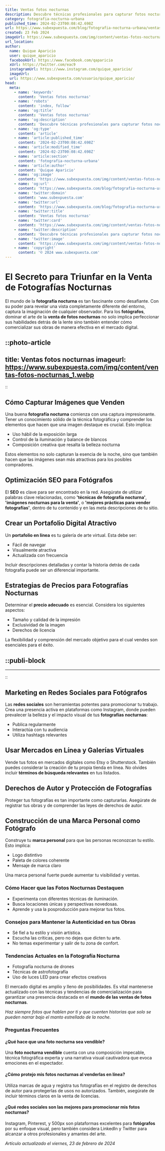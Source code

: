 ```yaml
---
title: Ventas fotos nocturnas
description: Descubre técnicas profesionales para capturar fotos nocturnas irresistibles. Venta de imágenes únicas que cautivarán tus sentidos.
category: fotografia-nocturna-urbana
published_time: 2024-02-23T00:08:42.698Z
url: https://www.subexpuesta.com/blog/fotografia-nocturna-urbana/ventas-fotos-nocturnas
created: 23 Feb 2024
imageUrl: https://www.subexpuesta.com/img/content/ventas-fotos-nocturnas_1.webp
url_location:
author:
  name: Quique Aparicio
  user: quique_aparicio
  facebookUrl: https://www.facebook.com/qaparicio
  xUrl: https://twitter.com/eac9
  instagramUrl: https://www.instagram.com/quique_aparicio/
  imageUrl: 
  url: https://www.subexpuesta.com/usuario/quique_aparicio/
head:
  meta:
    - name: 'keywords'
      content: 'Ventas fotos nocturnas'
    - name: 'robots'
      content: 'index, follow'
    - name: 'og:title'
      content: 'Ventas fotos nocturnas'
    - name: 'og:description'
      content: 'Descubre técnicas profesionales para capturar fotos nocturnas irresistibles. Venta de imágenes únicas que cautivarán tus sentidos.'
    - name: 'og:type'
      content: 'article'
    - name: 'article:published_time'
      content: '2024-02-23T00:08:42.698Z'
    - name: 'article:modified_time'
      content: '2024-02-23T00:08:42.698Z'
    - name: 'article:section'
      content: 'fotografia-nocturna-urbana'
    - name: 'article:author'
      content: 'Quique Aparicio'
    - name: 'og:image'
      content: 'https://www.subexpuesta.com/img/content/ventas-fotos-nocturnas_1.webp'
    - name: 'og:url'
      content: 'https://www.subexpuesta.com/blog/fotografia-nocturna-urbana/ventas-fotos-nocturnas'
    - name: 'twitter:domain'
      content: 'www.subexpuesta.com'
    - name: 'twitter:url'
      content: 'https://www.subexpuesta.com/blog/fotografia-nocturna-urbana/ventas-fotos-nocturnas'
    - name: 'twitter:title'
      content: 'Ventas fotos nocturnas'
    - name: 'twitter:card'
      content: 'https://www.subexpuesta.com/img/content/ventas-fotos-nocturnas_1.webp'
    - name: 'twitter:description'
      content: 'Descubre técnicas profesionales para capturar fotos nocturnas irresistibles. Venta de imágenes únicas que cautivarán tus sentidos.'
    - name: 'twitter:image'
      content: 'https://www.subexpuesta.com/img/content/ventas-fotos-nocturnas_1.webp'
    - name: 'copyright'
      content: '© 2024 www.subexpuesta.com'
---
```

# El Secreto para Triunfar en la Venta de Fotografías Nocturnas

El mundo de la **fotografía nocturna** es tan fascinante como desafiante. Con su poder para revelar una vista completamente diferente del entorno, captura la imaginación de cualquier observador. Para los **fotógrafos**, dominar el arte de la **venta de fotos nocturnas** no solo implica perfeccionar sus habilidades detrás de la lente sino también entender cómo comercializar sus obras de manera efectiva en el mercado digital.


::photo-article
---
title: Ventas fotos nocturnas
imageurl: https://www.subexpuesta.com/img/content/ventas-fotos-nocturnas_1.webp
---
::


## Cómo Capturar Imágenes que Venden

Una buena **fotografía nocturna** comienza con una captura impresionante. Tener un conocimiento sólido de la técnica fotográfica y comprender los elementos que hacen que una imagen destaque es crucial. Esto implica:

- Uso hábil de la exposición larga
- Control de la iluminación y balance de blancos
- Composición creativa que resalta la belleza nocturna

Estos elementos no solo capturan la esencia de la noche, sino que también hacen que las imágenes sean más atractivas para los posibles compradores.

## Optimización SEO para Fotógrafos

El **SEO** es clave para ser encontrado en la red. Asegúrate de utilizar palabras clave relacionadas, como **'técnicas de fotografía nocturna'**, **'imágenes nocturnas para la venta'**, o **'mejores prácticas para vender fotografías'**, dentro de tu contenido y en las meta descripciones de tu sitio.

## Crear un Portafolio Digital Atractivo

Un **portafolio en línea** es tu galería de arte virtual. Esta debe ser:

- Fácil de navegar
- Visualmente atractiva
- Actualizada con frecuencia

Incluir descripciones detalladas y contar la historia detrás de cada fotografía puede ser un diferencial importante.

## Estrategias de Precios para Fotografías Nocturnas

Determinar el **precio adecuado** es esencial. Considera los siguientes aspectos:

- Tamaño y calidad de la impresión
- Exclusividad de la imagen
- Derechos de licencia

La flexibilidad y comprensión del mercado objetivo para el cual vendes son esenciales para el éxito.


  ::publi-block
  ---
  ---
  ::
  
  
## Marketing en Redes Sociales para Fotógrafos

Las **redes sociales** son herramientas potentes para promocionar tu trabajo. Crea una presencia activa en plataformas como Instagram, donde pueden prevalecer la belleza y el impacto visual de tus **fotografías nocturnas**:

- Publica regularmente
- Interactúa con tu audiencia
- Utiliza hashtags relevantes

## Usar Mercados en Línea y Galerías Virtuales

Vende tus fotos en mercados digitales como Etsy o Shutterstock. También puedes considerar la creación de tu propia tienda en línea. No olvides incluir **términos de búsqueda relevantes** en tus listados.

## Derechos de Autor y Protección de Fotografías

Proteger tus fotografías es tan importante como capturarlas. Asegúrate de registrar tus obras y de comprender las leyes de derechos de autor.

## Construcción de una Marca Personal como Fotógrafo

Construye tu **marca personal** para que las personas reconozcan tu estilo. Esto implica:

- Logo distintivo
- Paleta de colores coherente
- Mensaje de marca claro

Una marca personal fuerte puede aumentar tu visibilidad y ventas.

### Cómo Hacer que las Fotos Nocturnas Destaquen

- Experimenta con diferentes técnicas de iluminación.
- Busca locaciones únicas y perspectivas novedosas.
- Aprende y usa la posproducción para mejorar tus fotos.

### Consejos para Mantener la Autenticidad en tus Obras

- Sé fiel a tu estilo y visión artística.
- Escucha las críticas, pero no dejes que dicten tu arte.
- No temas experimentar y salir de tu zona de confort.

### Tendencias Actuales en la Fotografía Nocturna

- Fotografía nocturna de drones
- Técnicas de astrofotografía
- Uso de luces LED para crear efectos creativos

El mercado digital es amplio y lleno de posibilidades. Es vital mantenerse actualizado con las técnicas y tendencias de comercialización para garantizar una presencia destacada en el **mundo de las ventas de fotos nocturnas**.

*Haz siempre fotos que hablen por ti y que cuenten historias que solo se pueden narrar bajo el manto estrellado de la noche.*

### Preguntas Frecuentes

#### ¿Qué hace que una foto nocturna sea vendible?

Una **foto nocturna vendible** cuenta con una composición impecable, técnica fotográfica experta y una narrativa visual cautivadora que evoca emociones en el espectador.

#### ¿Cómo protejo mis fotos nocturnas al venderlas en línea?

Utiliza marcas de agua y registra tus fotografías en el registro de derechos de autor para protegerlas de usos no autorizados. También, asegúrate de incluir términos claros en la venta de licencias.

#### ¿Qué redes sociales son las mejores para promocionar mis fotos nocturnas?

Instagram, Pinterest, y 500px son plataformas excelentes para **fotógrafos** por su enfoque visual, pero también considera LinkedIn y Twitter para alcanzar a otros profesionales y amantes del arte.

_Artículo actualizado el viernes, 23 de febrero de 2024_